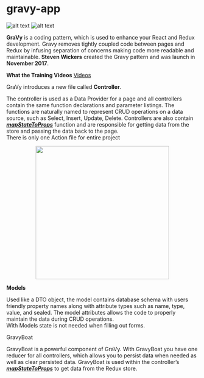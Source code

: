 # gravy-app

![alt text](http://gravytraining.azurewebsites.net/Images/GravyCodingPattern.png)
![alt text](http://gravytraining.azurewebsites.net/Images/mrc_overview.png)


<p>
<b>GraVy</b> is a coding pattern, which is used to enhance your
React and Redux development. Gravy removes tightly coupled
code between pages and Redux by infusing separation of concerns
making code more readable and maintainable. <b>Steven Wickers</b>
created the Gravy pattern and was launch in <b>November 2017</b>.
</p>
<p><b>What the Training Videos</b>
<a href="http://gravytraining.azurewebsites.net" target="_blank">Videos</a>
</p>


<p>GraVy introduces a new file called <b>Controller</b>.</p>
<p>
   The controller is used as a Data Provider for a page and
   all controllers contain the same function declarations and
   parameter listings. The functions are naturally named to
   represent CRUD operations on a data source, such as Select,
   Insert, Update, Delete. Controllers are also contain
   <b><u><i>mapStateToProps</i></u></b> function and are responsible
   for getting data from the store and passing the data back
   to the page.
   <br>There is only one Action file for entire project</br>
   <p align="center">
     <img src="http://gravytraining.azurewebsites.net/Images/mrc_overview_complex.png" width="350"/>
   </p>
</p>
<p><b>Models</b></p>
<p>Used like a DTO object, the model contains database schema
    with users friendly property names along with attribute types
    such as name, type, value, and sealed. The model attributes
    allows the code to properly maintain the data during
    CRUD operations.
    <br>With Models state is not needed when filling out forms.</br>
</p>
<p>GravyBoat</p>
<p>GravyBoat is a powerful component of GraVy.
    With GravyBoat you have one reducer for all controllers, which
    allows you to persist data when needed as well as clear persisted data.
    GravyBoat is used within the controller’s <b><u><i>mapStateToProps</i></u></b> to get data from the Redux store.
</p>


